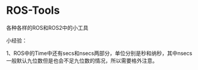 # ROS-Tools

各种各样的ROS和ROS2中的小工具


小经验：

1、ROS中的Time中还有secs和nsecs两部分，单位分别是秒和纳秒，其中nsecs一般默认九位数但是也会不足九位数的情况，所以需要格外注意。
